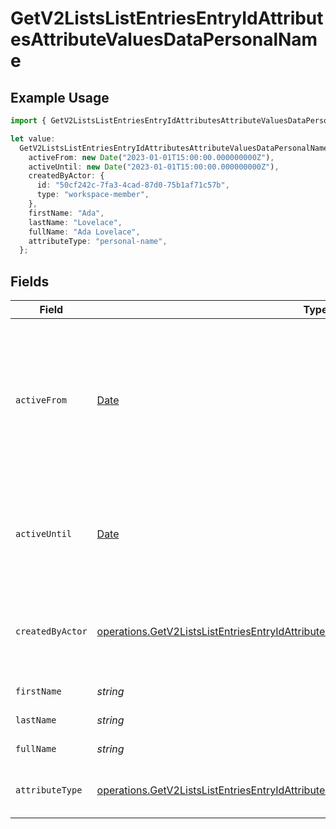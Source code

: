 # GetV2ListsListEntriesEntryIdAttributesAttributeValuesDataPersonalName

## Example Usage

```typescript
import { GetV2ListsListEntriesEntryIdAttributesAttributeValuesDataPersonalName } from "attio-js/models/operations/getv2listslistentriesentryidattributesattributevalues.js";

let value:
  GetV2ListsListEntriesEntryIdAttributesAttributeValuesDataPersonalName = {
    activeFrom: new Date("2023-01-01T15:00:00.000000000Z"),
    activeUntil: new Date("2023-01-01T15:00:00.000000000Z"),
    createdByActor: {
      id: "50cf242c-7fa3-4cad-87d0-75b1af71c57b",
      type: "workspace-member",
    },
    firstName: "Ada",
    lastName: "Lovelace",
    fullName: "Ada Lovelace",
    attributeType: "personal-name",
  };
```

## Fields

| Field                                                                                                                                                                                                  | Type                                                                                                                                                                                                   | Required                                                                                                                                                                                               | Description                                                                                                                                                                                            | Example                                                                                                                                                                                                |
| ------------------------------------------------------------------------------------------------------------------------------------------------------------------------------------------------------ | ------------------------------------------------------------------------------------------------------------------------------------------------------------------------------------------------------ | ------------------------------------------------------------------------------------------------------------------------------------------------------------------------------------------------------ | ------------------------------------------------------------------------------------------------------------------------------------------------------------------------------------------------------ | ------------------------------------------------------------------------------------------------------------------------------------------------------------------------------------------------------ |
| `activeFrom`                                                                                                                                                                                           | [Date](https://developer.mozilla.org/en-US/docs/Web/JavaScript/Reference/Global_Objects/Date)                                                                                                          | :heavy_check_mark:                                                                                                                                                                                     | The point in time at which this value was made "active". `active_from` can be considered roughly analogous to `created_at`.                                                                            | 2023-01-01T15:00:00.000000000Z                                                                                                                                                                         |
| `activeUntil`                                                                                                                                                                                          | [Date](https://developer.mozilla.org/en-US/docs/Web/JavaScript/Reference/Global_Objects/Date)                                                                                                          | :heavy_check_mark:                                                                                                                                                                                     | The point in time at which this value was deactivated. If `null`, the value is active.                                                                                                                 | 2023-01-01T15:00:00.000000000Z                                                                                                                                                                         |
| `createdByActor`                                                                                                                                                                                       | [operations.GetV2ListsListEntriesEntryIdAttributesAttributeValuesCreatedByActor11](../../models/operations/getv2listslistentriesentryidattributesattributevaluescreatedbyactor11.md)                   | :heavy_check_mark:                                                                                                                                                                                     | The actor that created this value.                                                                                                                                                                     | {<br/>"type": "workspace-member",<br/>"id": "50cf242c-7fa3-4cad-87d0-75b1af71c57b"<br/>}                                                                                                               |
| `firstName`                                                                                                                                                                                            | *string*                                                                                                                                                                                               | :heavy_check_mark:                                                                                                                                                                                     | The first name.                                                                                                                                                                                        | Ada                                                                                                                                                                                                    |
| `lastName`                                                                                                                                                                                             | *string*                                                                                                                                                                                               | :heavy_check_mark:                                                                                                                                                                                     | The last name.                                                                                                                                                                                         | Lovelace                                                                                                                                                                                               |
| `fullName`                                                                                                                                                                                             | *string*                                                                                                                                                                                               | :heavy_check_mark:                                                                                                                                                                                     | The full name.                                                                                                                                                                                         | Ada Lovelace                                                                                                                                                                                           |
| `attributeType`                                                                                                                                                                                        | [operations.GetV2ListsListEntriesEntryIdAttributesAttributeValuesAttributeTypePersonalName](../../models/operations/getv2listslistentriesentryidattributesattributevaluesattributetypepersonalname.md) | :heavy_check_mark:                                                                                                                                                                                     | The attribute type of the value.                                                                                                                                                                       | personal-name                                                                                                                                                                                          |